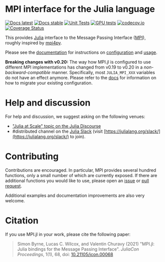 # MPI interface for the Julia language

[![Docs latest](https://img.shields.io/badge/docs-latest-blue.svg)](https://juliaparallel.github.io/MPI.jl/latest/)
[![Docs stable](https://img.shields.io/badge/docs-stable-blue.svg)](https://juliaparallel.github.io/MPI.jl/stable/)
[![Unit Tests](https://github.com/JuliaParallel/MPI.jl/actions/workflows/UnitTests.yml/badge.svg)](https://github.com/JuliaParallel/MPI.jl/actions/workflows/UnitTests.yml)
[![GPU tests](https://badge.buildkite.com/ed813bc4d79f557adbdb821b1c8c8de98999686e697df4a373.svg?branch=master)](https://buildkite.com/julialang/mpi-dot-jl)
[![codecov.io](https://codecov.io/github/JuliaParallel/MPI.jl/coverage.svg?branch=master)](https://codecov.io/github/JuliaParallel/MPI.jl?branch=master)
[![Coverage Status](https://coveralls.io/repos/JuliaParallel/MPI.jl/badge.svg?branch=master&service=github)](https://coveralls.io/github/JuliaParallel/MPI.jl?branch=master)

This provides [Julia](https://julialang.org/) interface to the Message Passing Interface ([MPI](https://www.mpi-forum.org/)), roughly inspired by [mpi4py](https://github.com/mpi4py/mpi4py/).

Please see the [documentation](https://juliaparallel.github.io/MPI.jl/stable/) for instructions on [configuration](https://juliaparallel.github.io/MPI.jl/stable/configuration/) and [usage](https://juliaparallel.github.io/MPI.jl/stable/usage/).

**Breaking changes with v0.20:** The way how MPI.jl is configured to use
different MPI implementations has changed from v0.19 to v0.20 in a
*non-backward-compatible* manner.
Specifically, most `JULIA_MPI_XXX` variables do not have an effect anymore.
Please refer to the
[docs](https://juliaparallel.org/MPI.jl/stable/configuration/#Migration-from-MPI.jl-v0.19-or-earlier)
for information on how to migrate your existing configuration.

# Help and discussion

For help and discussion, we suggest asking on the following venues:
 - ["Julia at Scale" topic on the Julia Discourse](https://discourse.julialang.org/c/domain/parallel/34)
 - #distributed channel on the [Julia Slack](https://julialang.slack.com/) (visit [https://julialang.org/slack/](https://julialang.org/slack/) to join).

# Contributing

Contributions are encouraged. In particular, MPI provides several hundred functions, only a small number of which are currently exposed. If there are additional functions you would like to use, please open an [issue](https://github.com/JuliaParallel/MPI.jl/issues) or [pull request](https://github.com/JuliaParallel/MPI.jl/pulls).

Additional examples and documentation improvements are also very welcome.

# Citation

If you use MPI.jl in your work, please cite the following paper:

> Simon Byrne, Lucas C. Wilcox, and Valentin Churavy (2021) "MPI.jl: Julia bindings for the Message Passing Interface". _JuliaCon Proceedings_, 1(1), 68, doi: [10.21105/jcon.00068](https://doi.org/10.21105/jcon.00068)
